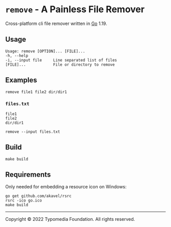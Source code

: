 # `remove` - A Painless File Remover

Cross-platform cli file remover written in [Go](https://go.dev/) 1.19.

## Usage

    Usage: remove [OPTION]... [FILE]...
    -h, --help
    -i, --input file     Line separated list of files
    [FILE]...            File or directory to remove

## Examples

    remove file1 file2 dir/dir1

### `files.txt`

```
file1
file2
dir/dir1
```

    remove --input files.txt

## Build

    make build

## Requirements

Only needed for embedding a resource icon on Windows:

    go get github.com/akavel/rsrc
    rsrc -ico go.ico
    make build

---
Copyright © 2022 Typomedia Foundation. All rights reserved.